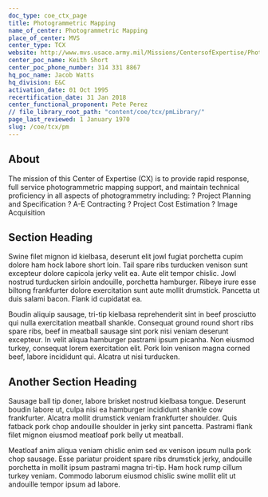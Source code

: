 ```yaml
---
doc_type: coe_ctx_page 
title: Photogrammetric Mapping    
name_of_center: Photogrammetric Mapping    
place_of_center: MVS
center_type: TCX
website: http://www.mvs.usace.army.mil/Missions/CentersofExpertise/PhotogrammetricMapping.aspx
center_poc_name: Keith Short
center_poc_phone_number: 314 331 8867
hq_poc_name: Jacob Watts
hq_division: E&C
activation_date: 01 Oct 1995
recertification_date: 31 Jan 2018
center_functional_proponent: Pete Perez
// file_library_root_path: "content/coe/tcx/pmLibrary/" 
page_last_reviewed: 1 January 1970 
slug: /coe/tcx/pm
---
```


## About 

The mission of this Center of Expertise (CX) is to provide rapid response, full service photogrammetric mapping support, and maintain technical proficiency in all aspects of photogrammetry including:
?	Project Planning and Specification
?	A-E Contracting
?	Project Cost Estimation
?	Image Acquisition 

 ## Section Heading 

 Swine filet mignon id kielbasa, deserunt elit jowl fugiat porchetta cupim dolore ham hock labore short loin. Tail spare ribs turducken venison sunt excepteur dolore capicola jerky velit ea. Aute elit tempor chislic. Jowl nostrud turducken sirloin andouille, porchetta hamburger. Ribeye irure esse biltong frankfurter dolore exercitation sunt aute mollit drumstick. Pancetta ut duis salami bacon. Flank id cupidatat ea. 

 Boudin aliquip sausage, tri-tip kielbasa reprehenderit sint in beef prosciutto qui nulla exercitation meatball shankle. Consequat ground round short ribs spare ribs, beef in meatball sausage sint pork nisi veniam deserunt excepteur. In velit aliqua hamburger pastrami ipsum picanha. Non eiusmod turkey, consequat lorem exercitation elit. Pork loin venison magna corned beef, labore incididunt qui. Alcatra ut nisi turducken. 

 ## Another Section Heading 

 Sausage ball tip doner, labore brisket nostrud kielbasa tongue. Deserunt boudin labore ut, culpa nisi ea hamburger incididunt shankle cow frankfurter. Alcatra mollit drumstick veniam frankfurter shoulder. Quis fatback pork chop andouille shoulder in jerky sint pancetta. Pastrami flank filet mignon eiusmod meatloaf pork belly ut meatball. 

 Meatloaf anim aliqua veniam chislic enim sed ex venison ipsum nulla pork chop sausage. Esse pariatur proident spare ribs drumstick jerky, andouille porchetta in mollit ipsum pastrami magna tri-tip. Ham hock rump cillum turkey veniam. Commodo laborum eiusmod chislic swine mollit elit ut andouille tempor ipsum ad labore. 


